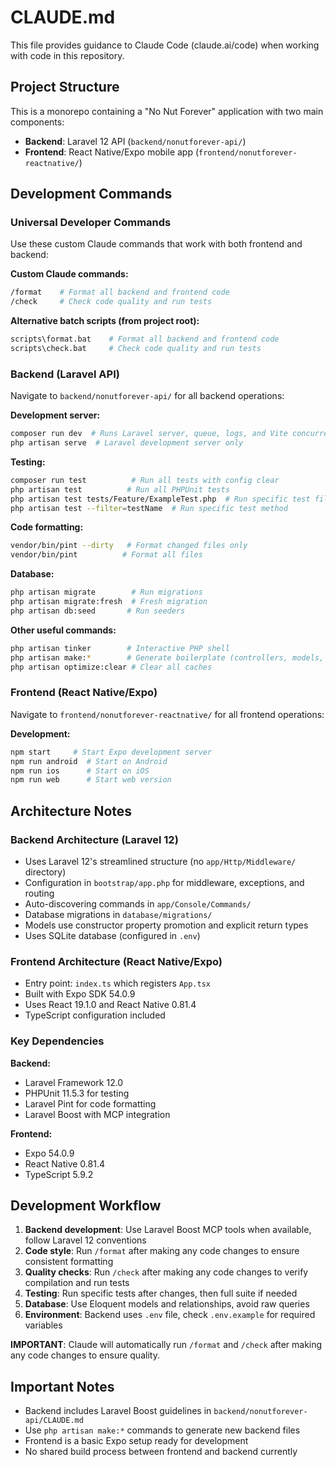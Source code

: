 # CLAUDE.md

This file provides guidance to Claude Code (claude.ai/code) when working with code in this repository.

## Project Structure

This is a monorepo containing a "No Nut Forever" application with two main components:

- **Backend**: Laravel 12 API (`backend/nonutforever-api/`)
- **Frontend**: React Native/Expo mobile app (`frontend/nonutforever-reactnative/`)

## Development Commands

### Universal Developer Commands
Use these custom Claude commands that work with both frontend and backend:

**Custom Claude commands:**
```bash
/format    # Format all backend and frontend code
/check     # Check code quality and run tests
```

**Alternative batch scripts (from project root):**
```bash
scripts\format.bat    # Format all backend and frontend code
scripts\check.bat     # Check code quality and run tests
```

### Backend (Laravel API)
Navigate to `backend/nonutforever-api/` for all backend operations:

**Development server:**
```bash
composer run dev  # Runs Laravel server, queue, logs, and Vite concurrently
php artisan serve  # Laravel development server only
```

**Testing:**
```bash
composer run test          # Run all tests with config clear
php artisan test          # Run all PHPUnit tests
php artisan test tests/Feature/ExampleTest.php  # Run specific test file
php artisan test --filter=testName  # Run specific test method
```

**Code formatting:**
```bash
vendor/bin/pint --dirty   # Format changed files only
vendor/bin/pint          # Format all files
```

**Database:**
```bash
php artisan migrate        # Run migrations
php artisan migrate:fresh  # Fresh migration
php artisan db:seed       # Run seeders
```

**Other useful commands:**
```bash
php artisan tinker        # Interactive PHP shell
php artisan make:*        # Generate boilerplate (controllers, models, etc.)
php artisan optimize:clear # Clear all caches
```

### Frontend (React Native/Expo)
Navigate to `frontend/nonutforever-reactnative/` for all frontend operations:

**Development:**
```bash
npm start     # Start Expo development server
npm run android  # Start on Android
npm run ios      # Start on iOS
npm run web      # Start web version
```

## Architecture Notes

### Backend Architecture (Laravel 12)
- Uses Laravel 12's streamlined structure (no `app/Http/Middleware/` directory)
- Configuration in `bootstrap/app.php` for middleware, exceptions, and routing
- Auto-discovering commands in `app/Console/Commands/`
- Database migrations in `database/migrations/`
- Models use constructor property promotion and explicit return types
- Uses SQLite database (configured in `.env`)

### Frontend Architecture (React Native/Expo)
- Entry point: `index.ts` which registers `App.tsx`
- Built with Expo SDK 54.0.9
- Uses React 19.1.0 and React Native 0.81.4
- TypeScript configuration included

### Key Dependencies
**Backend:**
- Laravel Framework 12.0
- PHPUnit 11.5.3 for testing
- Laravel Pint for code formatting
- Laravel Boost with MCP integration

**Frontend:**
- Expo 54.0.9
- React Native 0.81.4
- TypeScript 5.9.2

## Development Workflow

1. **Backend development**: Use Laravel Boost MCP tools when available, follow Laravel 12 conventions
2. **Code style**: Run `/format` after making any code changes to ensure consistent formatting
3. **Quality checks**: Run `/check` after making any code changes to verify compilation and run tests
4. **Testing**: Run specific tests after changes, then full suite if needed
5. **Database**: Use Eloquent models and relationships, avoid raw queries
6. **Environment**: Backend uses `.env` file, check `.env.example` for required variables

**IMPORTANT**: Claude will automatically run `/format` and `/check` after making any code changes to ensure quality.

## Important Notes

- Backend includes Laravel Boost guidelines in `backend/nonutforever-api/CLAUDE.md`
- Use `php artisan make:*` commands to generate new backend files
- Frontend is a basic Expo setup ready for development
- No shared build process between frontend and backend currently